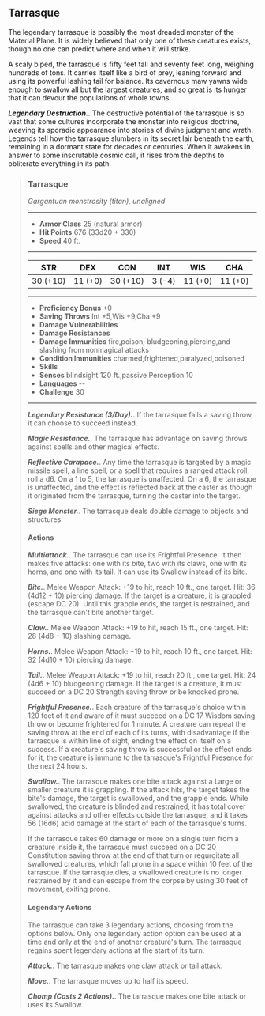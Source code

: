 ## Tarrasque
The legendary tarrasque is possibly the most dreaded monster of the Material Plane. It is widely believed that only one of these creatures exists, though no one can predict where and when it will strike.

A scaly biped, the tarrasque is fifty feet tall and seventy feet long, weighing hundreds of tons. It carries itself like a bird of prey, leaning forward and using its powerful lashing tail for balance. Its cavernous maw yawns wide enough to swallow all but the largest creatures, and so great is its hunger that it can devour the populations of whole towns.

***Legendary Destruction.***. The destructive potential of the tarrasque is so vast that some cultures incorporate the monster into religious doctrine, weaving its sporadic appearance into stories of divine judgment and wrath. Legends tell how the tarrasque slumbers in its secret lair beneath the earth, remaining in a dormant state for decades or centuries. When it awakens in answer to some inscrutable cosmic call, it rises from the depths to obliterate everything in its path.

>### Tarrasque
>*Gargantuan monstrosity (titan), unaligned*
>___
>- **Armor Class** 25 (natural armor)
>- **Hit Points** 676 (33d20 + 330)
>- **Speed** 40 ft.
>___
>|**STR**|**DEX**|**CON**|**INT**|**WIS**|**CHA**|
>|:---:|:---:|:---:|:---:|:---:|:---:|
>|30 (+10)|11 (+0)|30 (+10)|3 (-4)|11 (+0)|11 (+0)|
>
>___
>- **Proficiency Bonus** +0
>- **Saving Throws** Int +5,Wis +9,Cha +9
>- **Damage Vulnerabilities** 
>- **Damage Resistances** 
>- **Damage Immunities** fire,poison; bludgeoning,piercing,and slashing from nonmagical attacks
>- **Condition Immunities** charmed,frightened,paralyzed,poisoned
>- **Skills** 
>- **Senses** blindsight 120 ft.,passive Perception 10
>- **Languages** --
>- **Challenge** 30
>___
>***Legendary Resistance (3/Day).***. If the tarrasque fails a saving throw, it can choose to succeed instead.
>
>***Magic Resistance.***. The tarrasque has advantage on saving throws against spells and other magical effects.
>
>***Reflective Carapace.***. Any time the tarrasque is targeted by a magic missile spell, a line spell, or a spell that requires a ranged attack roll, roll a d6. On a 1 to 5, the tarrasque is unaffected. On a 6, the tarrasque is unaffected, and the effect is reflected back at the caster as though it originated from the tarrasque, turning the caster into the target.
>
>***Siege Monster.***. The tarrasque deals double damage to objects and structures.
>
>#### Actions
>***Multiattack.***. The tarrasque can use its Frightful Presence. It then makes five attacks: one with its bite, two with its claws, one with its horns, and one with its tail. It can use its Swallow instead of its bite.
>
>***Bite.***. Melee Weapon Attack: +19 to hit, reach 10 ft., one target. Hit: 36 (4d12 + 10) piercing damage. If the target is a creature, it is grappled (escape DC 20). Until this grapple ends, the target is restrained, and the tarrasque can't bite another target.
>
>***Claw.***. Melee Weapon Attack: +19 to hit, reach 15 ft., one target. Hit: 28 (4d8 + 10) slashing damage.
>
>***Horns.***. Melee Weapon Attack: +19 to hit, reach 10 ft., one target. Hit: 32 (4d10 + 10) piercing damage.
>
>***Tail.***. Melee Weapon Attack: +19 to hit, reach 20 ft., one target. Hit: 24 (4d6 + 10) bludgeoning damage. If the target is a creature, it must succeed on a DC 20 Strength saving throw or be knocked prone.
>
>***Frightful Presence.***. Each creature of the tarrasque's choice within 120 feet of it and aware of it must succeed on a DC 17 Wisdom saving throw or become frightened for 1 minute. A creature can repeat the saving throw at the end of each of its turns, with disadvantage if the tarrasque is within line of sight, ending the effect on itself on a success. If a creature's saving throw is successful or the effect ends for it, the creature is immune to the tarrasque's Frightful Presence for the next 24 hours.
>
>***Swallow.***. The tarrasque makes one bite attack against a Large or smaller creature it is grappling. If the attack hits, the target takes the bite's damage, the target is swallowed, and the grapple ends. While swallowed, the creature is blinded and restrained, it has total cover against attacks and other effects outside the tarrasque, and it takes 56 (16d6) acid damage at the start of each of the tarrasque's turns.
>
>If the tarrasque takes 60 damage or more on a single turn from a creature inside it, the tarrasque must succeed on a DC 20 Constitution saving throw at the end of that turn or regurgitate all swallowed creatures, which fall prone in a space within 10 feet of the tarrasque. If the tarrasque dies, a swallowed creature is no longer restrained by it and can escape from the corpse by using 30 feet of movement, exiting prone.
>
>#### Legendary Actions
>The tarrasque can take 3 legendary actions, choosing from the options below. Only one legendary action option can be used at a time and only at the end of another creature's turn. The tarrasque regains spent legendary actions at the start of its turn.
>
>***Attack.***. The tarrasque makes one claw attack or tail attack.
>
>***Move.***. The tarrasque moves up to half its speed.
>
>***Chomp (Costs 2 Actions).***. The tarrasque makes one bite attack or uses its Swallow.
>
